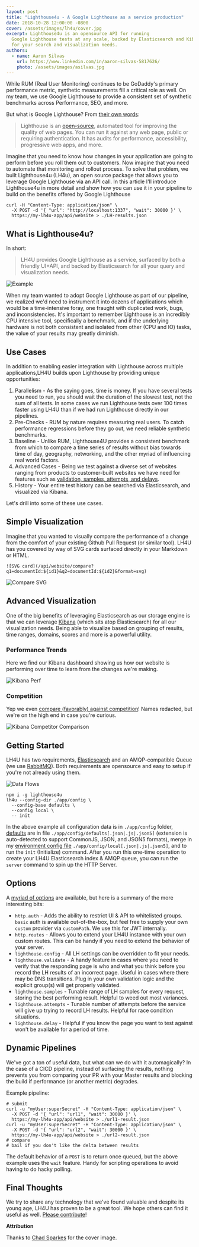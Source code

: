 ```yaml
---
layout: post
title: "Lighthouse4u - A Google Lighthouse as a service production"
date: 2018-10-28 12:00:00 -0800
cover: /assets/images/lh4u/cover.jpg
excerpt: Lighthouse4u is an opensource API for running
  Google Lighthouse tests at any scale, backed by Elasticsearch and Kibana
  for your search and visualization needs.
authors:
  - name: Aaron Silvas
    url: https://www.linkedin.com/in/aaron-silvas-5817626/
    photo: /assets/images/asilvas.jpg
---
```


While RUM (Real User Monitoring) continues to be GoDaddy's primary performance metric, synthetic measurements fill a critical role as well. On my team, we use Google Lighthouse to provide a consistent set of synthetic benchmarks across Performance, SEO, and more.

But what is Google Lighthouse? From [their own words](https://developers.google.com/web/tools/lighthouse/):

> Lighthouse is an [open-source](https://github.com/GoogleChrome/lighthouse),
> automated tool for improving the quality of
> web pages. You can run it against any web page, public or requiring
> authentication. It has audits for performance, accessibility,
> progressive web apps, and more.

Imagine that you need to know how changes in your application are going to perform
before you roll them out to customers. Now imagine that you need to automate that monitoring and rollout process.
To solve that problem, we built Lighthouse4u (LH4u), an open source package that
allows you to leverage Google Lighthouse via an API call. In this article I'll introduce
Lighthouse4u in more detail and show how you can use it in your pipeline to build on the
benefits offered by Google Lighthouse

```
curl -H "Content-Type: application/json" \
  -X POST -d '{ "url": "http://localhost:1337", "wait": 30000 }' \
  https://my-lh4u-app/api/website > ./LH-results.json
```


## What is Lighthouse4u?

In short:

> LH4U provides Google Lighthouse as a service, surfaced by both a friendly UI+API,
> and backed by Elasticsearch for all your query and visualization needs.

![Example](https://github.com/godaddy/lighthouse4u/raw/master/docs/example.gif)

When my team wanted to adopt Google Lighthouse as part of our pipeline, we realized we'd need to instrument it into dozens of applications which would be a time-intensive foray, one fraught with duplicated work, bugs, and inconsistencies.
It's important to remember Lighthouse is an incredibly CPU intensive tool,
specifically a benchmark, and if the underlying hardware is not both consistent
and isolated from other (CPU and IO) tasks, the value of your results may
greatly diminish.


## Use Cases

In addition to enabling easier integration with Lighthouse across multiple applications,LH4U builds upon Lighthouse by providing unique opportunities:

1. Parallelism - As the saying goes, time is money. If you have several tests you need to
   run, you should wait the duration of the slowest test, not the sum
   of all tests. In some cases we run Lighthouse tests over 100 times faster using LH4U
   than if we had run Lighthouse directly in our pipelines.
2. Pre-Checks - RUM by nature requires measuring real users. To catch
   performance regressions before they go out, we need reliable synthetic benchmarks.
3. Baseline - Unlike RUM, Lighthouse4U provides a consistent benchmark from which to compare
   a time series of results without bias towards time of day, geography, networking, and
   the other myriad of influencing real world factors.
4. Advanced Cases - Being we test against a diverse set of websites ranging from products
   to customer-built websites we have need for features such as [validation, samples,
   attempts, and delays](#options).
5. History - Your entire test history can be searched via Elasticsearch, and visualized
   via Kibana.

Let's drill into some of these use cases.


## Simple Visualization

Imagine that you wanted to visually compare the performance of a change from the comfort
of your existing Github Pull Request (or similar tool). LH4U has you covered by way
of SVG cards surfaced directly in your Markdown or HTML.

```
![SVG card](/api/website/compare?q1=documentId:${id1}&q2=documentId:${id2}&format=svg)
```
![Compare SVG]({{site.baseurl}}/assets/images/lh4u/widget%20compare%20-%20about.jpg)


## Advanced Visualization

One of the big benefits of leveraging Elasticsearch as our storage engine is that
we can leverage [Kibana](https://www.elastic.co/products/kibana) (which
sits atop Elasticsearch) for all our visualization needs. Being able to visualize based
on grouping of results, time ranges, domains, scores and more is a powerful utility.

### Performance Trends

Here we find our Kibana dashboard showing us how our website is performing over
time to learn from the changes we're making.

![Kibana Perf]({{site.baseurl}}/assets/images/lh4u/kibana%20-%20overall%20-%20about.jpg)

### Competition

Yep we even
[compare (favorably) against competition](https://www.godaddy.com/garage/site-speed-small-business-website-white-paper/)!
Names redacted, but we're on the high end in case you're curious.

![Kibana Competitor Comparison]({{site.baseurl}}/assets/images/lh4u/kibana%20-%20product%20comparisons.jpg)



## Getting Started

LH4U has two requirements, [Elasticsearch](https://www.elastic.co/downloads/elasticsearch)
and an AMQP-compatible Queue (we use [RabbitMQ](https://www.rabbitmq.com/download.html)).
Both requirements are opensource and easy to setup if you're not already using them.

![Data Flows]({{site.baseurl}}/assets/images/lh4u/data%20flow.jpg)

```
npm i -g lighthouse4u
lh4u --config-dir ./app/config \
  --config-base defaults \
  --config local \  
  -- init
```

In the above example all configuration data is in `./app/config` folder,
[defaults](https://github.com/godaddy/lighthouse4u/blob/master/test/config/defaults.json5)
are in file `./app/config/defaults[.json|.js|.json5]`
(extension is auto-detected to support CommonJS, JSON, and JSON5 formats),
merge in my [environment config file](https://github.com/godaddy/lighthouse4u/blob/master/test/config/COPY.json5)
`./app/config/local[.json|.js|.json5]`, and
to run the `init` (Initialize) command. After you run this one-time operation
to create your LH4U Elasticsearch index & AMQP queue, you can run the `server`
command to spin up the HTTP Server.


## Options

A [myriad of options](https://github.com/godaddy/lighthouse4u#configuration-options)
are available, but here is a summary of the more interesting bits:

* `http.auth` - Adds the ability to restrict UI & API to
  whitelisted groups. `basic` auth is available out-of-the-box, but feel free to supply
  your own `custom` provider via `customPath`. We use this for JWT internally.
* `http.routes` - Allows you to extend your LH4U instance with your own
  custom routes. This can be handy if you need to extend the behavior of your server.
* `lighthouse.config` - All LH settings can be overridden to fit your needs. 
* `lighthouse.validate` - A handy feature in cases where you need to verify that
  the responding page is who and what you think before you record the LH results of
  an incorrect page. Useful in cases where there may be DNS transitions. Plug in
  your own validation logic and the explicit group(s) will get properly validated.
* `lighthouse.samples` - Tunable range of LH samples for every request, storing
  the best performing result. Helpful to weed out most variances.
* `lighthouse.attempts` - Tunable number of attempts before the service will give up trying
  to record LH results. Helpful for race condition situations.
* `lighthouse.delay` - Helpful if you know the page you want to test against won't be available
  for a period of time.



## Dynamic Pipelines 

We've got a ton of useful data, but what can we do with it automagically? In the
case of a CICD pipeline, instead of surfacing the results, nothing prevents you from
comparing your PR with your Master results and blocking the build if performance
(or another metric) degrades.

Example pipeline:

```
# submit
curl -u "myUser:superSecret" -H "Content-Type: application/json" \
  -X POST -d '{ "url": "url1", "wait": 30000 }' \
  https://my-lh4u-app/api/website > ./url1-result.json
curl -u "myUser:superSecret" -H "Content-Type: application/json" \
  -X POST -d '{ "url": "url2", "wait": 30000 }' \
  https://my-lh4u-app/api/website > ./url2-result.json
# compare
# bail if you don't like the delta between results
```

The default behavior of a `POST` is to return once queued, but the
above example uses the `wait` feature. Handy for scripting operations to
avoid having to do hacky polling.


## Final Thoughts

We try to share any technology that we've found valuable and despite its young age, LH4U
has proven to be a great tool. We hope others can find it useful as well. [Please contribute](https://github.com/godaddy/lighthouse4u)!



**Attribution**

Thanks to [Chad Sparkes](https://www.flickr.com/photos/chad_sparkes/18831807463/in/photolist-uG6Wgz-bmxnMS-88ni5P-o3hVvi-o3uqBq-6yYgBj-91fMRN-4nq35w-nL7xJp-k87ads-o3txKU-dQoBPG-nL6Cbz-8qqt1k-o5no9v-ak59iz-nL7Nsx-8CgM48-nL7xhn-bmxnzm-o3uqL3-SWhTaf-aLGWWz-72U3TJ-2Z5iM4-o3ur7U-FhL1z-2Z5dMP-72Q2XP-o3hZMe-o1xFmJ-2Z57UT-78u8qa-9UBXsC-o3uq89-nL78LL-nL7CFt-2Z9LES-o3hWp2-nL6MXY-8nMXYL-juZm8-o3Ai3B-o5nz9g-bR49Mg-o1xDRu-dw2Wm4-x95bm-uSmzr-yqGfDA)
for the cover image.
